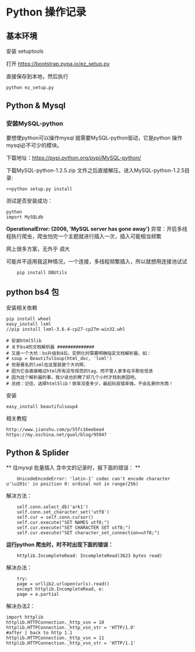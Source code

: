 # Python 操作记录

## 基本环境

安装 setuptools

打开 https://bootstrap.pypa.io/ez_setup.py

直接保存到本地，然后执行

	python ez_setup.py


## Python & Mysql

### 安装MySQL-python

要想使python可以操作mysql 就需要MySQL-python驱动，它是python 操作mysql必不可少的模块。

下载地址：https://pypi.python.org/pypi/MySQL-python/

下载MySQL-python-1.2.5.zip 文件之后直接解压。进入MySQL-python-1.2.5目录:

	>>python setup.py install

测试是否安装成功：

	python
	import MySQLdb

**OperationalError: (2006, 'MySQL server has gone away')**
异常：开启多线程执行爬虫，爬虫怕完一个主题就进行插入一次，插入可能相当频繁

网上很多方案，无外乎 调大

可能并不适用我这种情况，一个连接，多线程频繁插入，所以就想用连接池试试

		pip install DBUtils


## python  bs4 包

安装相关依赖

	pip install wheel
	easy_install lxml
	//pip install lxml-3.6.4-cp27-cp27m-win32.whl

	# 安装html5lib
	# 关于bs4的文档解析器 ##############
    # 又是一个大坑：bs升级到4后，实例化时需要明确指定文档解析器，如：
    # soup = BeautifulSoup(html_doc, 'lxml')
    # 但是著名的lxml在这里就是个大坑啊，
    # 因为它会直接略过html所有没写规范的tag，而不管人家多在乎那些信息
    # 因为这个解析器的事，我少说也折腾了好几个小时才找到原因吧。
    # 总结：记住，选择html5lib！效率没查多少，最起码容错率强，不会乱删你东西！


安装

	easy_install beautifulsoup4

相关教程

	http://www.jianshu.com/p/55fc16eebea4
	https://my.oschina.net/guol/blog/95947

## Python & Splider

** 往mysql 批量插入 含中文的记录时，报下面的错误： **

		UnicodeEncodeError: 'latin-1' codec can't encode character u'\u201c' in position 0: ordinal not in range(256)

解决方法：

		self.conn.select_db('ark1')
		self.conn.set_character_set('utf8')
		self.cur = self.conn.cursor()
		self.cur.execute("SET NAMES utf8;")
		self.cur.execute("SET CHARACTER SET utf8;")
		self.cur.execute("SET character_set_connection=utf8;")

**运行python 爬虫时，时不时出现下面的错误：**

		httplib.IncompleteRead: IncompleteRead(3623 bytes read)

解决办法：

		try:
		page = urllib2.urlopen(urls).read()
		except httplib.IncompleteRead, e:
		page = e.partial

解决办法2：

	import httplib
	httplib.HTTPConnection._http_vsn = 10
	httplib.HTTPConnection._http_vsn_str = 'HTTP/1.0'
	#after | back to http 1.1
	httplib.HTTPConnection._http_vsn = 11
	httplib.HTTPConnection._http_vsn_str = 'HTTP/1.1'
